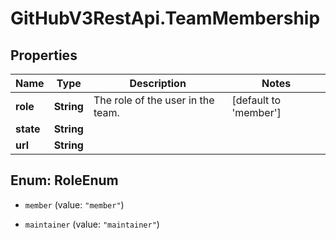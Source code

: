 # GitHubV3RestApi.TeamMembership

## Properties

Name | Type | Description | Notes
------------ | ------------- | ------------- | -------------
**role** | **String** | The role of the user in the team. | [default to &#39;member&#39;]
**state** | **String** |  | 
**url** | **String** |  | 



## Enum: RoleEnum


* `member` (value: `"member"`)

* `maintainer` (value: `"maintainer"`)




